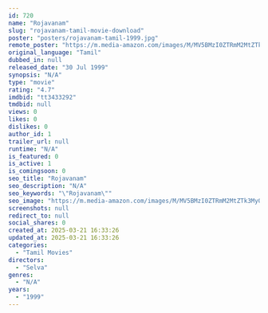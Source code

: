 ```yaml
---
id: 720
name: "Rojavanam"
slug: "rojavanam-tamil-movie-download"
poster: "posters/rojavanam-tamil-1999.jpg"
remote_poster: "https://m.media-amazon.com/images/M/MV5BMzI0ZTRmM2MtZTk3My00NGM1LWE2NDItZDk0YTFkMjhiNDgyXkEyXkFqcGdeQXVyMjA4OTI5NDQ@._V1_SX300.jpg"
original_language: "Tamil"
dubbed_in: null
released_date: "30 Jul 1999"
synopsis: "N/A"
type: "movie"
rating: "4.7"
imdbid: "tt3433292"
tmdbid: null
views: 0
likes: 0
dislikes: 0
author_id: 1
trailer_url: null
runtime: "N/A"
is_featured: 0
is_active: 1
is_comingsoon: 0
seo_title: "Rojavanam"
seo_description: "N/A"
seo_keywords: "\"Rojavanam\""
seo_image: "https://m.media-amazon.com/images/M/MV5BMzI0ZTRmM2MtZTk3My00NGM1LWE2NDItZDk0YTFkMjhiNDgyXkEyXkFqcGdeQXVyMjA4OTI5NDQ@._V1_SX300.jpg"
screenshots: null
redirect_to: null
social_shares: 0
created_at: 2025-03-21 16:33:26
updated_at: 2025-03-21 16:33:26
categories:
  - "Tamil Movies"
directors:
  - "Selva"
genres:
  - "N/A"
years:
  - "1999"
---
```

